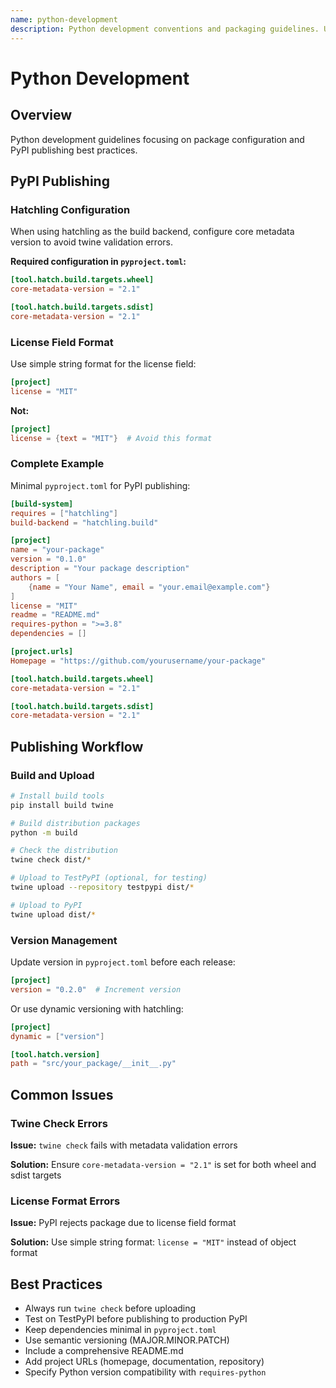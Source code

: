 ```yaml
---
name: python-development
description: Python development conventions and packaging guidelines. Use when working with Python projects, especially for PyPI package publishing with hatchling build system.
---
```


# Python Development

## Overview

Python development guidelines focusing on package configuration and PyPI publishing best practices.

## PyPI Publishing

### Hatchling Configuration

When using hatchling as the build backend, configure core metadata version to avoid twine validation errors.

**Required configuration in `pyproject.toml`:**

```toml
[tool.hatch.build.targets.wheel]
core-metadata-version = "2.1"

[tool.hatch.build.targets.sdist]
core-metadata-version = "2.1"
```

### License Field Format

Use simple string format for the license field:

```toml
[project]
license = "MIT"
```

**Not:**
```toml
[project]
license = {text = "MIT"}  # Avoid this format
```

### Complete Example

Minimal `pyproject.toml` for PyPI publishing:

```toml
[build-system]
requires = ["hatchling"]
build-backend = "hatchling.build"

[project]
name = "your-package"
version = "0.1.0"
description = "Your package description"
authors = [
    {name = "Your Name", email = "your.email@example.com"}
]
license = "MIT"
readme = "README.md"
requires-python = ">=3.8"
dependencies = []

[project.urls]
Homepage = "https://github.com/yourusername/your-package"

[tool.hatch.build.targets.wheel]
core-metadata-version = "2.1"

[tool.hatch.build.targets.sdist]
core-metadata-version = "2.1"
```

## Publishing Workflow

### Build and Upload

```bash
# Install build tools
pip install build twine

# Build distribution packages
python -m build

# Check the distribution
twine check dist/*

# Upload to TestPyPI (optional, for testing)
twine upload --repository testpypi dist/*

# Upload to PyPI
twine upload dist/*
```

### Version Management

Update version in `pyproject.toml` before each release:

```toml
[project]
version = "0.2.0"  # Increment version
```

Or use dynamic versioning with hatchling:

```toml
[project]
dynamic = ["version"]

[tool.hatch.version]
path = "src/your_package/__init__.py"
```

## Common Issues

### Twine Check Errors

**Issue:** `twine check` fails with metadata validation errors

**Solution:** Ensure `core-metadata-version = "2.1"` is set for both wheel and sdist targets

### License Format Errors

**Issue:** PyPI rejects package due to license field format

**Solution:** Use simple string format: `license = "MIT"` instead of object format

## Best Practices

- Always run `twine check` before uploading
- Test on TestPyPI before publishing to production PyPI
- Keep dependencies minimal in `pyproject.toml`
- Use semantic versioning (MAJOR.MINOR.PATCH)
- Include a comprehensive README.md
- Add project URLs (homepage, documentation, repository)
- Specify Python version compatibility with `requires-python`
